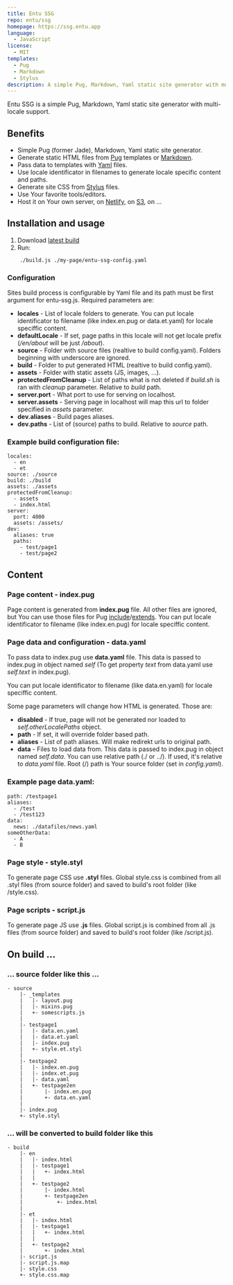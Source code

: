 ```yaml
---
title: Entu SSG
repo: entu/ssg
homepage: https://ssg.entu.app
language:
  - JavaScript
license:
  - MIT
templates:
  - Pug
  - Markdown
  - Stylus
description: A simple Pug, Markdown, Yaml static site generator with multi-locale support.
---
```


Entu SSG is a simple Pug, Markdown, Yaml static site generator with multi-locale support.

## Benefits

- Simple Pug (former Jade), Markdown, Yaml static site generator.
- Generate static HTML files from [Pug](https://pugjs.org) templates or [Markdown](https://en.wikipedia.org/wiki/Markdown).
- Pass data to templates with [Yaml](https://yaml.org) files.
- Use locale identificator in filenames to generate locale specific content and paths.
- Generate site CSS from [Stylus](https://stylus-lang.com) files.
- Use Your favorite tools/editors.
- Host it on Your own server, on [Netlify](https://www.netlify.com), on [S3](https://aws.amazon.com/s3/), on ...

## Installation and usage

1. Download [latest build](https://github.com/entu/entu-ssg/releases/latest)
2. Run:

```
    ./build.js ./my-page/entu-ssg-config.yaml
```

### Configuration

Sites build process is configurable by Yaml file and its path must be first argument for entu-ssg.js. Required parameters are:

- **locales** - List of locale folders to generate. You can put locale identificator to filename (like index.en.pug or data.et.yaml) for locale speciffic content.
- **defaultLocale** - If set, page paths in this locale will not get locale prefix (_/en/about_ will be just _/about_).
- **source** - Folder with source files (realtive to build config.yaml). Folders beginning with underscore are ignored.
- **build** - Folder to put generated HTML (realtive to build config.yaml).
- **assets** - Folder with static assets (JS, images, ...).
- **protectedFromCleanup** - List of paths what is not deleted if _build.sh_ is ran with _cleanup_ parameter. Relative to _build_ path.
- **server.port** - What port to use for serving on localhost.
- **server.assets** - Serving page in localhost will map this url to folder specified in _assets_ parameter.
- **dev.aliases** - Build pages aliases.
- **dev.paths** - List of (source) paths to build. Relative to _source_ path.

### Example build configuration file:

```
locales:
  - en
  - et
source: ./source
build: ./build
assets: ./assets
protectedFromCleanup:
  - assets
  - index.html
server:
  port: 4000
  assets: /assets/
dev:
  aliases: true
  paths:
    - test/page1
    - test/page2
```

## Content

### Page content - index.pug

Page content is generated from **index.pug** file. All other files are ignored, but You can use those files for Pug [include](https://pugjs.org/language/includes.html)/[extends](https://pugjs.org/language/inheritance.html). You can put locale identificator to filename (like index.en.pug) for locale speciffic content.

### Page data and configuration - data.yaml

To pass data to index.pug use **data.yaml** file. This data is passed to index.pug in object named _self_ (To get property _text_ from data.yaml use _self.text_ in index.pug).

You can put locale identificator to filename (like data.en.yaml) for locale speciffic content.

Some page parameters will change how HTML is generated. Those are:

- **disabled** - If true, page will not be generated nor loaded to _self.otherLocalePaths_ object.
- **path** - If set, it will override folder based path.
- **aliases** - List of path aliases. Will make redirekt urls to original path.
- **data** - Files to load data from. This data is passed to index.pug in object named _self.data_. You can use relative path (./ or ../). If used, it's relative to _data.yaml_ file. Root (/) path is Your source folder (set in _config.yaml_).

### Example page data.yaml:

```
path: /testpage1
aliases:
  - /test
  - /test123
data:
  news: ./datafiles/news.yaml
someOtherData:
  - A
  - B
```

### Page style - style.styl

To generate page CSS use **.styl** files. Global style.css is combined from all .styl files (from source folder) and saved to build's root folder (like /style.css).

### Page scripts - script.js

To generate page JS use **.js** files. Global script.js is combined from all .js files (from source folder) and saved to build's root folder (like /script.js).

## On build ...

### ... source folder like this ...

```
- source
    |- _templates
    |   |- layout.pug
    |   |- mixins.pug
    |   +- somescripts.js
    |
    |- testpage1
    |   |- data.en.yaml
    |   |- data.et.yaml
    |   |- index.pug
    |   +- style.et.styl
    |
    |- testpage2
    |   |- index.en.pug
    |   |- index.et.pug
    |   |- data.yaml
    |   +- testpage2en
    |       |- index.en.pug
    |       +- data.en.yaml
    |
    |- index.pug
    +- style.styl
```

### ... will be converted to build folder like this

```
- build
    |- en
    |   |- index.html
    |   |- testpage1
    |   |   +- index.html
    |   |
    |   +- testpage2
    |       |- index.html
    |       +- testpage2en
    |           +- index.html
    |
    |- et
    |   |- index.html
    |   |- testpage1
    |   |   +- index.html
    |   |
    |   +- testpage2
    |       +- index.html
    |- script.js
    |- script.js.map
    |- style.css
    +- style.css.map
```
